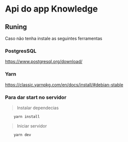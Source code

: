 # Api do app Knowledge

## Runing

Caso não tenha instale as seguintes ferramentas

### PostgresSQL
https://www.postgresql.org/download/

### Yarn
https://classic.yarnpkg.com/en/docs/install/#debian-stable

### Para dar start no servidor

> Instalar dependecias

~~~bash
    yarn install
~~~


> Iniciar servidor
~~~bash
    yarn dev
~~~

